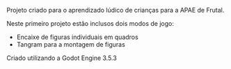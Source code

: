 Projeto criado para o aprendizado lúdico de crianças para a APAE de Frutal.

Neste primeiro projeto estão inclusos dois modos de jogo:
* Encaixe de figuras individuais em quadros
* Tangram para a montagem de figuras

Criado utilizando a Godot Engine 3.5.3